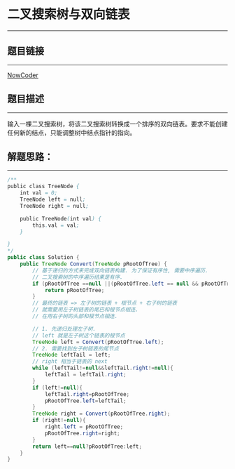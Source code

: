 
# 二叉搜索树与双向链表

---
## 题目链接
---
<a href="https://leetcode-cn.com/problems/construct-binary-tree-from-inorder-and-postorder-traversal/">NowCoder</a>

## 题目描述
---


输入一棵二叉搜索树，将该二叉搜索树转换成一个排序的双向链表。要求不能创建任何新的结点，只能调整树中结点指针的指向。



## 解题思路：
---

```java
/**
public class TreeNode {
    int val = 0;
    TreeNode left = null;
    TreeNode right = null;

    public TreeNode(int val) {
        this.val = val;
    }

}
*/
public class Solution {
    public TreeNode Convert(TreeNode pRootOfTree) {
        // 基于递归的方式来完成双向链表构建. 为了保证有序性, 需要中序遍历.
        // 二叉搜索树的中序遍历结果是有序.
        if (pRootOfTree ==null ||(pRootOfTree.left == null && pRootOfTree.right == null)) {
            return pRootOfTree;
        }
        // 最终的链表 => 左子树的链表 + 根节点 + 右子树的链表
        // 就需要用左子树链表的尾巴和根节点相连.
        // 在用右子树的头部和根节点相连.

        // 1. 先递归处理左子树.
        // left 就是左子树这个链表的根节点
        TreeNode left = Convert(pRootOfTree.left);
        // 2. 需要找到左子树链表的尾节点
        TreeNode leftTail = left;
        // right 相当于链表的 next
        while (leftTail!=null&&leftTail.right!=null){
            leftTail = leftTail.right;
        }
        if (left!=null){
            leftTail.right=pRootOfTree;
            pRootOfTree.left=leftTail;
        }
        TreeNode right = Convert(pRootOfTree.right);
        if (right!=null){
            right.left = pRootOfTree;
            pRootOfTree.right=right;
        }
        return left==null?pRootOfTree:left;
    }
}

```

